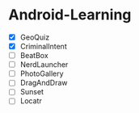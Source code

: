 # Android-Learning
- [x] GeoQuiz
- [x] CriminalIntent
- [ ] BeatBox
- [ ] NerdLauncher
- [ ] PhotoGallery
- [ ] DragAndDraw
- [ ] Sunset
- [ ] Locatr
